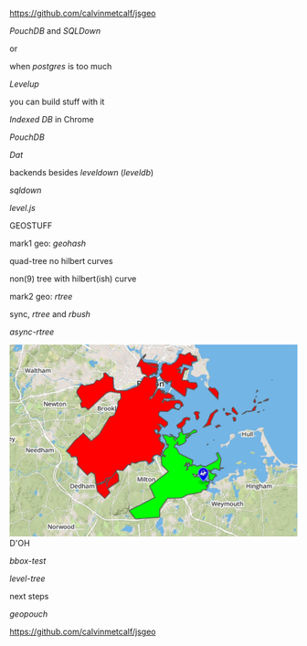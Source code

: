 https://github.com/calvinmetcalf/jsgeo

*PouchDB* and *SQLDown*

or

when *postgres* is too much

*Levelup*

you can build stuff with it

*Indexed DB* in Chrome

*PouchDB*

*Dat*

backends besides *leveldown* (*leveldb*)

*sqldown*

*level.js*

GEOSTUFF
 
mark1 geo: *geohash*

quad-tree no hilbert curves

non(9) tree with hilbert(ish) curve

mark2 geo: *rtree*

sync, *rtree* and *rbush*
       
*async-rtree*

![boston and quincy](doh.jpg) D'OH

*bbox-test*

*level-tree*

next steps

*geopouch*

https://github.com/calvinmetcalf/jsgeo